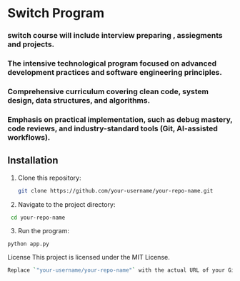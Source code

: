 # Switch Program 
### switch course will include interview preparing , assiegments and projects. 
### The intensive technological program focused on advanced development practices and software engineering principles.
### Comprehensive curriculum covering clean code, system design, data structures, and algorithms.
### Emphasis on practical implementation, such as debug mastery, code reviews, and industry-standard tools (Git, AI-assisted workflows).



## Installation

1. Clone this repository:
   ```bash
   git clone https://github.com/your-username/your-repo-name.git

2. Navigate to the project directory:
  ```bash
   cd your-repo-name
  ```
3. Run the program:
  ``` 
  python app.py
   ```
License
This project is licensed under the MIT License.
```bash
Replace `"your-username/your-repo-name"` with the actual URL of your GitHub repository. This README includes installation instructions, usage examples, feature descriptions, and a general project overview. It’s a solid starting point, and you can add more details as needed!


